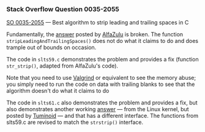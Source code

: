 ### Stack Overflow Question 0035-2055

[SO 0035-2055](https://stackoverflow.com/q/00352055) &mdash;
Best algorithm to strip leading and trailing spaces in C

Fundamentally, the [answer](https://stackoverflow.com/a/352119) posted
by [AlfaZulu](https://stackoverflow.com/users/44060/alfazulu) is broken.
The function `stripLeadingAndTrailingSpaces()` does not do what it
claims to do and does trample out of bounds on occasion.

The code in `slts59.c` demonstrates the problem and provides a fix
(function `str_strip()`, adapted from AlfaZulu's code).

Note that you need to use [Valgrind](http://valgrind.org/) or equivalent
to see the memory abuse; you simply need to run the code on data with
trailing blanks to see that the algorithm doesn't do what it claims to
do

The code in `slts61.c` also demonstrates the problem and provides a fix,
but also demonstrates another working
[answer](https://stackoverflow.com/a/352109) — from the Linux kernel,
but posted by [Tuminoid](https://stackoverflow.com/users/40657/tuminoid)
— and that has a different interface.
The functions from slts59.c are revised to match the `strstrip()`
interface.
